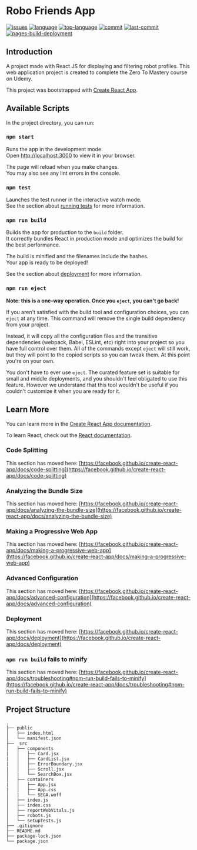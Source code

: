 # Robo Friends App
[![issues](https://img.shields.io/github/issues/KenTandrian/ztm-robofriends)](https://github.com/KenTandrian/ztm-robofriends/issues)
[![language](https://img.shields.io/github/languages/count/KenTandrian/ztm-robofriends)](https://github.com/KenTandrian/ztm-robofriends/search?l=javascript)
[![top-language](https://img.shields.io/github/languages/top/KenTandrian/ztm-robofriends)](https://github.com/KenTandrian/ztm-robofriends/search?l=javascript)
[![commit](https://img.shields.io/github/commit-activity/m/KenTandrian/ztm-robofriends)](https://github.com/KenTandrian/ztm-robofriends/commits/main)
[![last-commit](https://img.shields.io/github/last-commit/KenTandrian/ztm-robofriends)](https://github.com/KenTandrian/ztm-robofriends/commits/main)
[![pages-build-deployment](https://github.com/KenTandrian/ztm-robofriends/actions/workflows/pages/pages-build-deployment/badge.svg?branch=gh-pages)](https://github.com/KenTandrian/ztm-robofriends/actions/workflows/pages/pages-build-deployment)

## Introduction
A project made with React JS for displaying and filtering robot profiles. This web application project is created to complete the Zero To Mastery course on Udemy.

This project was bootstrapped with [Create React App](https://github.com/facebook/create-react-app).

## Available Scripts

In the project directory, you can run:

### `npm start`

Runs the app in the development mode.\
Open [http://localhost:3000](http://localhost:3000) to view it in your browser.

The page will reload when you make changes.\
You may also see any lint errors in the console.

### `npm test`

Launches the test runner in the interactive watch mode.\
See the section about [running tests](https://facebook.github.io/create-react-app/docs/running-tests) for more information.

### `npm run build`

Builds the app for production to the `build` folder.\
It correctly bundles React in production mode and optimizes the build for the best performance.

The build is minified and the filenames include the hashes.\
Your app is ready to be deployed!

See the section about [deployment](https://facebook.github.io/create-react-app/docs/deployment) for more information.

### `npm run eject`

**Note: this is a one-way operation. Once you `eject`, you can't go back!**

If you aren't satisfied with the build tool and configuration choices, you can `eject` at any time. This command will remove the single build dependency from your project.

Instead, it will copy all the configuration files and the transitive dependencies (webpack, Babel, ESLint, etc) right into your project so you have full control over them. All of the commands except `eject` will still work, but they will point to the copied scripts so you can tweak them. At this point you're on your own.

You don't have to ever use `eject`. The curated feature set is suitable for small and middle deployments, and you shouldn't feel obligated to use this feature. However we understand that this tool wouldn't be useful if you couldn't customize it when you are ready for it.

## Learn More

You can learn more in the [Create React App documentation](https://facebook.github.io/create-react-app/docs/getting-started).

To learn React, check out the [React documentation](https://reactjs.org/).

### Code Splitting

This section has moved here: [https://facebook.github.io/create-react-app/docs/code-splitting](https://facebook.github.io/create-react-app/docs/code-splitting)

### Analyzing the Bundle Size

This section has moved here: [https://facebook.github.io/create-react-app/docs/analyzing-the-bundle-size](https://facebook.github.io/create-react-app/docs/analyzing-the-bundle-size)

### Making a Progressive Web App

This section has moved here: [https://facebook.github.io/create-react-app/docs/making-a-progressive-web-app](https://facebook.github.io/create-react-app/docs/making-a-progressive-web-app)

### Advanced Configuration

This section has moved here: [https://facebook.github.io/create-react-app/docs/advanced-configuration](https://facebook.github.io/create-react-app/docs/advanced-configuration)

### Deployment

This section has moved here: [https://facebook.github.io/create-react-app/docs/deployment](https://facebook.github.io/create-react-app/docs/deployment)

### `npm run build` fails to minify

This section has moved here: [https://facebook.github.io/create-react-app/docs/troubleshooting#npm-run-build-fails-to-minify](https://facebook.github.io/create-react-app/docs/troubleshooting#npm-run-build-fails-to-minify)

## Project Structure
```
.
├── public
│   ├── index.html
│   └── manifest.json
├──  src
│   ├── components
|   │   ├── Card.jsx
|   │   ├── CardList.jsx
|   │   ├── ErrorBoundary.jsx
|   │   ├── Scroll.jsx
│   |   └── SearchBox.jsx
│   ├── containers
|   │   ├── App.jsx
|   │   ├── App.css
│   |   └── SEGA.woff
│   ├── index.js
│   ├── index.css
│   ├── reportWebVitals.js
│   ├── robots.js
│   └── setupTests.js
├── .gitignore
├── README.md
├── package-lock.json
└── package.json
```